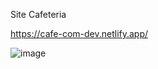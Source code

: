 Site Cafeteria


https://cafe-com-dev.netlify.app/

![image](https://github.com/user-attachments/assets/c93e8639-b147-4f49-9491-7faa74eb0379)
